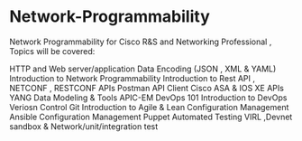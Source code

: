 # Network-Programmability
Network Programmability for Cisco R&amp;S and Networking Professional , Topics will be covered:

HTTP and Web server/application
Data Encoding (JSON , XML & YAML)
Introduction to Network Programmability 
Introduction to Rest API , NETCONF , RESTCONF APIs
Postman  API Client
Cisco ASA & IOS XE APIs
YANG Data Modeling & Tools
APIC-EM
DevOps 101
  Introduction to DevOps 
  Veriosn Control Git
  Introduction to Agile & Lean
  Configuration Management Ansible
  Configuration Management Puppet
Automated Testing VIRL ,Devnet sandbox & Network/unit/integration test





